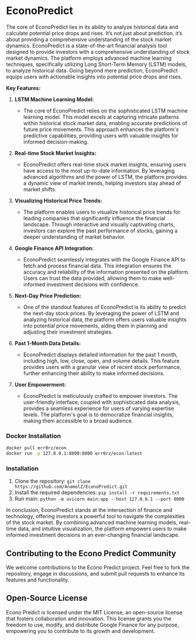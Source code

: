 # EconoPredict
The core of EconoPredict lies in its ability to analyze historical data and calculate potential price drops and rises. It’s not just about prediction, it’s about providing a comprehensive understanding of the stock market dynamics. EconoPredict is a state-of-the-art financial analysis tool designed to provide investors with a comprehensive understanding of stock market dynamics. The platform employs advanced machine learning techniques, specifically utilizing Long Short-Term Memory (LSTM) models, to analyze historical data. Going beyond mere prediction, EconoPredict equips users with actionable insights into potential price drops and rises.

**Key Features:**

1. **LSTM Machine Learning Model:**
   - The core of EconoPredict relies on the sophisticated LSTM machine learning model. This model excels at capturing intricate patterns within historical stock market data, enabling accurate predictions of future price movements. This approach enhances the platform's predictive capabilities, providing users with valuable insights for informed decision-making.

2. **Real-time Stock Market Insights:**
   - EconoPredict offers real-time stock market insights, ensuring users have access to the most up-to-date information. By leveraging advanced algorithms and the power of LSTM, the platform provides a dynamic view of market trends, helping investors stay ahead of market shifts.

3. **Visualizing Historical Price Trends:**
   - The platform enables users to visualize historical price trends for leading companies that significantly influence the financial landscape. Through interactive and visually captivating charts, investors can explore the past performance of stocks, gaining a deeper understanding of market behavior.

4. **Google Finance API Integration:**
   - EconoPredict seamlessly integrates with the Google Finance API to fetch and process financial data. This integration ensures the accuracy and reliability of the information presented on the platform. Users can trust the data provided, allowing them to make well-informed investment decisions with confidence.

5. **Next-Day Price Prediction:**
   - One of the standout features of EconoPredict is its ability to predict the next-day stock prices. By leveraging the power of LSTM and analyzing historical data, the platform offers users valuable insights into potential price movements, aiding them in planning and adjusting their investment strategies.

6. **Past 1-Month Data Details:**
   - EconoPredict displays detailed information for the past 1 month, including high, low, close, open, and volume details. This feature provides users with a granular view of recent stock performance, further enhancing their ability to make informed decisions.

7. **User Empowerment:**
   - EconoPredict is meticulously crafted to empower investors. The user-friendly interface, coupled with sophisticated data analysis, provides a seamless experience for users of varying expertise levels. The platform's goal is to democratize financial insights, making them accessible to a broad audience.

### Docker Installation
   ```bash
docker pull err0rz/econ
docker run -p 127.0.0.1:8000:8000 err0rz/econ:latest
```

### Installation
1. Clone the repository: `git clone https://github.com/AnamolZ/EconoPredict.git`
2. Install the required dependencies: `pip install -r requirements.txt`
3. Run main: `python -m uvicorn main:app --host 127.0.0.1 --port 8000`

In conclusion, EconoPredict stands at the intersection of finance and technology, offering investors a powerful tool to navigate the complexities of the stock market. By combining advanced machine learning models, real-time data, and intuitive visualization, the platform empowers users to make informed investment decisions in an ever-changing financial landscape.

## Contributing to the Econo Predict Community

We welcome contributions to the Econo Predict project. Feel free to fork the repository, engage in discussions, and submit pull requests to enhance its features and functionality.

## Open-Source License

Econo Predict is licensed under the MIT License, an open-source license that fosters collaboration and innovation. This license grants you the freedom to use, modify, and distribute Google Finance for any purpose, empowering you to contribute to its growth and development.
